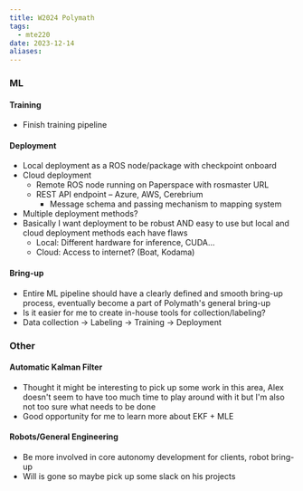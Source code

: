 ```yaml
---
title: W2024 Polymath
tags:
  - mte220
date: 2023-12-14
aliases:
---
```

### ML
#### Training
- Finish training pipeline
#### Deployment
- Local deployment as a ROS node/package with checkpoint onboard
- Cloud deployment
	- Remote ROS node running on Paperspace with rosmaster URL
	- REST API endpoint – Azure, AWS, Cerebrium
		- Message schema and passing mechanism to mapping system
- Multiple deployment methods?
- Basically I want deployment to be robust AND easy to use but local and cloud deployment methods each have flaws
	- Local: Different hardware for inference, CUDA…
	- Cloud: Access to internet? (Boat, Kodama)
#### Bring-up
- Entire ML pipeline should have a clearly defined and smooth bring-up process, eventually become a part of Polymath's general bring-up
- Is it easier for me to create in-house tools for collection/labeling?
- Data collection → Labeling → Training → Deployment

### Other
#### Automatic Kalman Filter
- Thought it might be interesting to pick up some work in this area, Alex doesn't seem to have too much time to play around with it but I'm also not too sure what needs to be done
- Good opportunity for me to learn more about EKF + MLE

#### Robots/General Engineering
- Be more involved in core autonomy development for clients, robot bring-up
- Will is gone so maybe pick up some slack on his projects